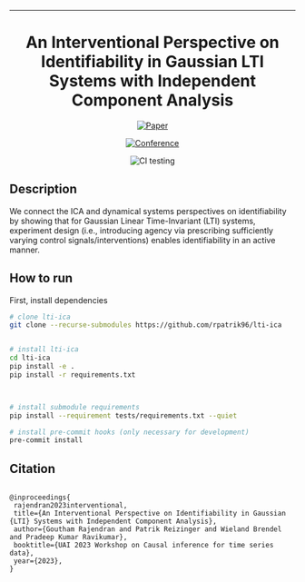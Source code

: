 ---

<div align="center">    
 
# An Interventional Perspective on Identifiability in Gaussian LTI Systems with Independent Component Analysis

[![Paper](http://img.shields.io/badge/arxiv-cs.LG:2311.18048-B31B1B.svg)](https://arxiv.org/abs/2311.18048)

[![Conference](http://img.shields.io/badge/CI4TS@UAI-2023.svg)](https://sites.google.com/view/ci4ts2023/accepted-papers?authuser=0)

![CI testing](https://github.com/rpatrik96/lti-ica/workflows/CI%20testing/badge.svg?branch=main&event=push)

</div>
 
## Description   
We connect the ICA and dynamical systems perspectives on identifiability by showing that for Gaussian Linear Time-Invariant (LTI) systems, experiment design (i.e., introducing agency via prescribing sufficiently varying control signals/interventions) enables identifiability in an active manner.

## How to run   
First, install dependencies   
```bash
# clone lti-ica   
git clone --recurse-submodules https://github.com/rpatrik96/lti-ica


# install lti-ica   
cd lti-ica
pip install -e .   
pip install -r requirements.txt



# install submodule requirements
pip install --requirement tests/requirements.txt --quiet

# install pre-commit hooks (only necessary for development)
pre-commit install
 ```   



## Citation   

```

@inproceedings{
 rajendran2023interventional,
 title={An Interventional Perspective on Identifiability in Gaussian {LTI} Systems with Independent Component Analysis},
 author={Goutham Rajendran and Patrik Reizinger and Wieland Brendel and Pradeep Kumar Ravikumar},
 booktitle={UAI 2023 Workshop on Causal inference for time series data},
 year={2023},
}

```   
